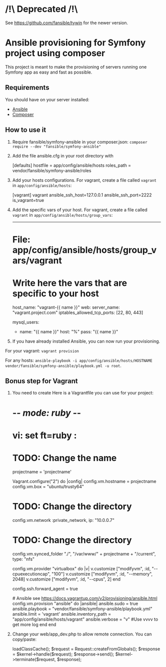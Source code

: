 # /!\ Deprecated /!\
See https://github.com/fansible/tywin for the newer version.


# Ansible provisioning for Symfony project using composer
This project is meant to make the provisioning of servers running one Symfony app as easy and fast as possible.

## Requirements

You should have on your server installed:
* [Ansible](http://docs.ansible.com/intro_installation.html)
* [Composer](https://getcomposer.org/download/)

## How to use it

1) Require fansible/symfony-ansible in your composer.json: `composer require --dev "fansible/symfony-ansible"`

2) Add the file ansible.cfg in your root directory with

    [defaults]
    hostfile = app/config/ansible/hosts
    roles_path = vendor/fansible/symfony-ansible/roles

3) Add your hosts configurations. For vagrant, create a file called `vagrant` in `app/config/ansible/hosts`:
    
    [vagrant]
    vagrant ansible_ssh_host=127.0.0.1 ansible_ssh_port=2222 is_vagrant=true

4) Add the specific vars of your host. For vagrant, create a file called `vagrant` in `app/config/ansible/hosts/group_vars`:

    ---
    # File: app/config/ansible/hosts/group_vars/vagrant

    # Write here the vars that are specific to your host
    host_name: "vagrant-{{ name }}"
    web:
        server_name: "vagrant.project.com"
    iptables_allowed_tcp_ports: [22, 80, 443]

    mysql_users:
      - name: "{{ name }}"
        host: "%"
        pass: "{{ name }}"

5) If you have already installed Ansible, you can now run your provisioning.

For your vagrant: `vagrant provision`

For any hosts: `ansible-playbook -i app/config/ansible/hosts/HOSTNAME vendor/fansible/symfony-ansible/playbook.yml -u root`.

## Bonus step for Vagrant

1) You need to create Here is a Vagrantfile you can use for your project:

    # -*- mode: ruby -*-
    # vi: set ft=ruby :

    # TODO: Change the name
    projectname = 'projectname'

    Vagrant.configure("2") do |config|
      config.vm.hostname = projectname
      config.vm.box = "ubuntu/trusty64"
    # TODO: Change the directory
      config.vm.network :private_network, ip: "10.0.0.7"

    # TODO: Change the directory
     config.vm.synced_folder "./", "/var/www/" + projectname + "/current", type: "nfs"

      config.vm.provider "virtualbox" do |v|
        v.customize ["modifyvm", :id, "--cpuexecutioncap", "100"]
        v.customize ["modifyvm", :id, "--memory", 2048]
        v.customize ["modifyvm", :id, "--cpus", 2]
      end

      config.ssh.forward_agent = true

      # Ansible see https://docs.vagrantup.com/v2/provisioning/ansible.html
      config.vm.provision "ansible" do |ansible|
        ansible.sudo = true
        ansible.playbook = "vendor/fansible/symfony-ansible/playbook.yml"
        ansible.limit = 'vagrant'
        ansible.inventory_path = "app/config/ansible/hosts/vagrant"
        ansible.verbose = "v" #Use vvvv to get more log
      end
    end

2) Change your web/app_dev.php to allow remote connection. You can copy/paste:

    <?php

    use Symfony\Component\HttpFoundation\Request;
    use Symfony\Component\Debug\Debug;

    $loader = require_once __DIR__.'/../app/bootstrap.php.cache';
    Debug::enable();

    require_once __DIR__.'/../app/AppKernel.php';

    $kernel = new AppKernel('dev', true);
    $kernel->loadClassCache();
    $request = Request::createFromGlobals();
    $response = $kernel->handle($request);
    $response->send();
    $kernel->terminate($request, $response);
